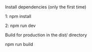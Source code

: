 Install dependencies (only the first time)

1: npm install

2: npm run dev

Build for production in the dist/ directory

npm run build
